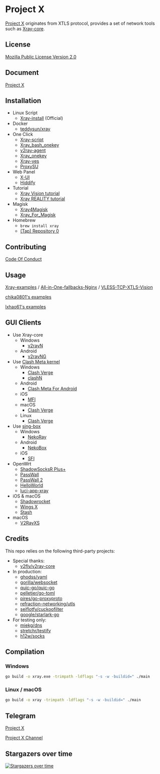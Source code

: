 # Project X

[Project X](https://github.com/XTLS) originates from XTLS protocol, provides a set of network tools such as [Xray-core](https://github.com/XTLS/Xray-core).

## License

[Mozilla Public License Version 2.0](https://github.com/XTLS/Xray-core/blob/main/LICENSE)

## Document

[Project X](https://xtls.github.io/Xray-docs-next/config/)

## Installation

- Linux Script
  - [Xray-install](https://github.com/XTLS/Xray-install) (Official)
- Docker
  - [teddysun/xray](https://hub.docker.com/r/teddysun/xray)
- One Click
  - [Xray-script](https://github.com/kirin10000/Xray-script)
  - [Xray_bash_onekey](https://github.com/hello-yunshu/Xray_bash_onekey)
  - [v2ray-agent](https://github.com/mack-a/v2ray-agent)
  - [Xray_onekey](https://github.com/wulabing/Xray_onekey)
  - [Xray-yes](https://github.com/jiuqi9997/Xray-yes)
  - [ProxySU](https://github.com/proxysu/ProxySU)
- Web Panel
  - [X-UI](https://github.com/FranzKafkaYu/x-ui)
  - [Hiddify](https://github.com/hiddify/hiddify-config)
- Tutorial
  - [Xray Vision tutorial](https://github.com/chika0801/Xray-install)
  - [Xray REALITY tutorial](https://cscot.pages.dev/2023/03/02/Xray-REALITY-tutorial/)
- Magisk
  - [Xray4Magisk](https://github.com/CerteKim/Xray4Magisk)
  - [Xray_For_Magisk](https://github.com/E7KMbb/Xray_For_Magisk)
- Homebrew
  - `brew install xray`
  - [(Tap) Repository 0](https://github.com/N4FA/homebrew-xray)

## Contributing
[Code Of Conduct](https://github.com/XTLS/Xray-core/blob/main/CODE_OF_CONDUCT.md)

## Usage

[Xray-examples](https://github.com/XTLS/Xray-examples) / [All-in-One-fallbacks-Nginx](https://github.com/XTLS/Xray-examples/tree/main/All-in-One-fallbacks-Nginx) / [VLESS-TCP-XTLS-Vision](https://github.com/XTLS/Xray-examples/tree/main/VLESS-TCP-XTLS-Vision)

[chika0801's examples](https://github.com/chika0801/Xray-examples)

[lxhao61's examples](https://github.com/lxhao61/integrated-examples)

## GUI Clients

- Use Xray-core
  - Windows
    - [v2rayN](https://github.com/2dust/v2rayN)
  - Android
    - [v2rayNG](https://github.com/2dust/v2rayNG)
- Use [Clash Meta kernel](https://github.com/MetaCubeX/Clash.Meta)
  - Windows
    - [Clash Verge](https://github.com/zzzgydi/clash-verge)
    - [clashN](https://github.com/2dust/clashN)
  - Android
    - [Clash Meta For Android](https://github.com/MetaCubeX/ClashMetaForAndroid)
  - iOS
    - [MFI](https://t.me/meta_for_ios) 
  - macOS
    - [Clash Verge](https://github.com/zzzgydi/clash-verge)
  - Linux
    - [Clash Verge](https://github.com/zzzgydi/clash-verge)
- Use [sing-box](https://github.com/SagerNet/sing-box)
  - Windows
    - [NekoRay](https://github.com/MatsuriDayo/nekoray)
  - Android
    - [NekoBox](https://github.com/MatsuriDayo/NekoBoxForAndroid)
  - iOS
    - [SFI](https://sing-box.sagernet.org/zh/installation/clients/sfi/) 
- OpenWrt
  - [ShadowSocksR Plus+](https://github.com/fw876/helloworld)
  - [PassWall](https://github.com/xiaorouji/openwrt-passwall)
  - [PassWall 2](https://github.com/xiaorouji/openwrt-passwall2)
  - [HelloWorld](https://github.com/jerrykuku/luci-app-vssr)
  - [luci-app-xray](https://github.com/yichya/luci-app-xray)
- iOS & macOS
  - [Shadowrocket](https://apps.apple.com/app/shadowrocket/id932747118)
  - [Wings X](https://apps.apple.com/app/wings-x-client/id6446119727)
  - [Stash](https://apps.apple.com/app/stash/id1596063349)
- macOS
  - [V2RayXS](https://github.com/tzmax/V2RayXS)

## Credits

This repo relies on the following third-party projects:

- Special thanks:
  - [v2fly/v2ray-core](https://github.com/v2fly/v2ray-core)
- In production:
  - [ghodss/yaml](https://github.com/ghodss/yaml)
  - [gorilla/websocket](https://github.com/gorilla/websocket)
  - [quic-go/quic-go](https://github.com/quic-go/quic-go)
  - [pelletier/go-toml](https://github.com/pelletier/go-toml)
  - [pires/go-proxyproto](https://github.com/pires/go-proxyproto)
  - [refraction-networking/utls](https://github.com/refraction-networking/utls)
  - [seiflotfy/cuckoofilter](https://github.com/seiflotfy/cuckoofilter)
  - [google/starlark-go](https://github.com/google/starlark-go)
- For testing only:
  - [miekg/dns](https://github.com/miekg/dns)
  - [stretchr/testify](https://github.com/stretchr/testify)
  - [h12w/socks](https://github.com/h12w/socks)

## Compilation

### Windows

```bash
go build -o xray.exe -trimpath -ldflags "-s -w -buildid=" ./main
```

### Linux / macOS

```bash
go build -o xray -trimpath -ldflags "-s -w -buildid=" ./main
```

## Telegram

[Project X](https://t.me/projectXray)

[Project X Channel](https://t.me/projectXtls)

## Stargazers over time

[![Stargazers over time](https://starchart.cc/XTLS/Xray-core.svg)](https://starchart.cc/XTLS/Xray-core)

